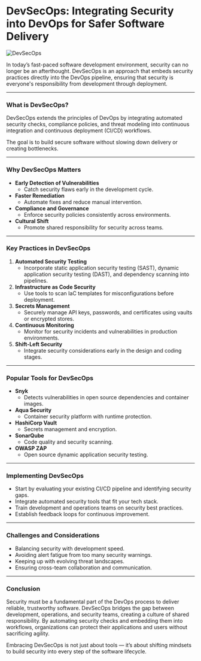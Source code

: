 # DevSecOps: Integrating Security into DevOps for Safer Software Delivery

![DevSecOps](https://www.preemptive.com/wp-content/uploads/2023/11/PreEmptive-Blog-5-ways-to-be-producttive-devsecops.png)

In today’s fast-paced software development environment, security can no longer be an afterthought. DevSecOps is an approach that embeds security practices directly into the DevOps pipeline, ensuring that security is everyone's responsibility from development through deployment.

---

### **What is DevSecOps?**

DevSecOps extends the principles of DevOps by integrating automated security checks, compliance policies, and threat modeling into continuous integration and continuous deployment (CI/CD) workflows.

The goal is to build secure software without slowing down delivery or creating bottlenecks.

---

### **Why DevSecOps Matters**

- **Early Detection of Vulnerabilities**
  - Catch security flaws early in the development cycle.
- **Faster Remediation**
  - Automate fixes and reduce manual intervention.
- **Compliance and Governance**
  - Enforce security policies consistently across environments.
- **Cultural Shift**
  - Promote shared responsibility for security across teams.

---

### **Key Practices in DevSecOps**

1. **Automated Security Testing**
   - Incorporate static application security testing (SAST), dynamic application security testing (DAST), and dependency scanning into pipelines.
2. **Infrastructure as Code Security**
   - Use tools to scan IaC templates for misconfigurations before deployment.
3. **Secrets Management**
   - Securely manage API keys, passwords, and certificates using vaults or encrypted stores.
4. **Continuous Monitoring**
   - Monitor for security incidents and vulnerabilities in production environments.
5. **Shift-Left Security**
   - Integrate security considerations early in the design and coding stages.

---

### **Popular Tools for DevSecOps**

- **Snyk**
  - Detects vulnerabilities in open source dependencies and container images.
- **Aqua Security**
  - Container security platform with runtime protection.
- **HashiCorp Vault**
  - Secrets management and encryption.
- **SonarQube**
  - Code quality and security scanning.
- **OWASP ZAP**
  - Open source dynamic application security testing.

---

### **Implementing DevSecOps**

- Start by evaluating your existing CI/CD pipeline and identifying security gaps.
- Integrate automated security tools that fit your tech stack.
- Train development and operations teams on security best practices.
- Establish feedback loops for continuous improvement.

---

### **Challenges and Considerations**

- Balancing security with development speed.
- Avoiding alert fatigue from too many security warnings.
- Keeping up with evolving threat landscapes.
- Ensuring cross-team collaboration and communication.

---

### **Conclusion**

Security must be a fundamental part of the DevOps process to deliver reliable, trustworthy software. DevSecOps bridges the gap between development, operations, and security teams, creating a culture of shared responsibility. By automating security checks and embedding them into workflows, organizations can protect their applications and users without sacrificing agility.

Embracing DevSecOps is not just about tools — it’s about shifting mindsets to build security into every step of the software lifecycle.
